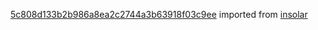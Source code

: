 [5c808d133b2b986a8ea2c2744a3b63918f03c9ee](https://github.com/insolar/insolar/commit/5c808d133b2b986a8ea2c2744a3b63918f03c9ee) imported from [insolar](https://github.com/insolar/insolar)
